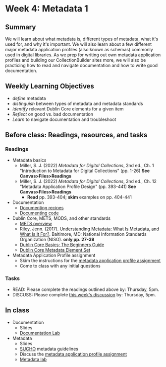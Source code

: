 # Week 4: Metadata 1

## Summary
We will learn about what metadata is, different types of metadata, what it's used for, and why it's important. We will also learn about a few different major metadata application profiles (also known as schemas) commonly used in digital libraries. As we prep for writing out own metadata application profiles and building our CollectionBuilder sites more, we will also be practicing how to read and navigate documentation and how to write good documentation.

## Weekly Learning Objectives
- _define_ metadata
- _distinguish_ between types of metadata and metadata standards
- _identify_ relevant Dublin Core elements for a given item
- _Reflect_ on good vs. bad documentation
- _Learn_ to navigate documentation and troubleshoot


## Before class: Readings, resources, and tasks
### Readings
- Metadata basics
  - Miller, S. J. (2022) _Metadata for Digital Collections_, 2nd ed., Ch. 1 "Introduction to Metadata for Digital Collections" (pp. 1-26) **See Canvas>Files>Readings**
  - Miller, S. J. (2022) _Metadata for Digital Collections_, 2nd ed., Ch. 12 "Metadata Application Profile Design" (pp. 393-441) **See Canvas>Files>Readings**
    - **Read** pp. 393-404; **skim** examples on pp. 404-441
- Documentation
  - [Documenting recipes](https://goodfoodstudioza.com/recipe-writing-tips)
  - [Documenting code](https://medium.com/larimaza-en/how-to-write-good-documentation-e19c70dc67f0)
- Dublin Core, METS, MODS, and other standards
  - [METS overview](https://www.loc.gov/standards/mets/METSOverview.v3_en.html)
  - Riley, Jenn. (2017). [Understanding Metadata: What Is Metadata, and What Is It For?](https://www.niso.org/publications/understanding-metadata-2017). Baltimore, MD: National Information Standards Organization (NISO). **only pp. 27-39**
  - [Dublin Core Basics: The Beginners Guide](http://paladini.github.io/dublin-core-basics/)
  - [Dublin Core Metadata Element Set](https://guides.library.ucsc.edu/c.php?g=618773&p=4306386)
- Metadata Application Profile assignment
  - Skim the instructions for the [metadata application profile assignment](assignment_metadata_application_profile.md)
  - Come to class with any initial questions

### Tasks
 - READ: Please complete the readings outlined above by: Thursday, 5pm.
 - DISCUSS: Please complete [this week's discussion](https://iu.instructure.com/courses/2169110/discussion_topics/13029443) by: Thursday, 5pm.

## In class
- Documentation
  - Slides
  - [Documentation Lab](assignment_documentation_lab.md)
- Metadata
  - Slides
  - [SUCHO](https://www.sucho.org/) metadata guidelines
  - Discuss the [metadata application profile assignment](assignment_metadata_application_profile.md)
  - [Metadata lab](assignment_metadata_practice.md)

